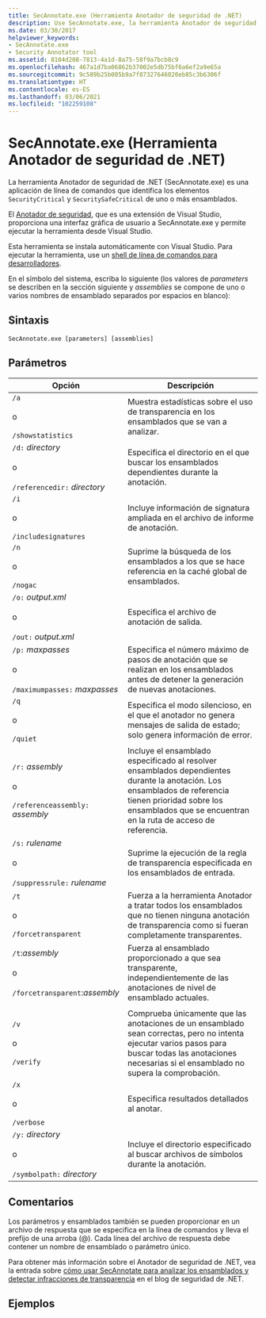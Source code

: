 ```yaml
---
title: SecAnnotate.exe (Herramienta Anotador de seguridad de .NET)
description: Use SecAnnotate.exe, la herramienta Anotador de seguridad de .NET. Identifique las partes SecurityCritical y SecuritySafeCritical de uno o más ensamblados.
ms.date: 03/30/2017
helpviewer_keywords:
- SecAnnotate.exe
- Security Annotator tool
ms.assetid: 8104d208-7813-4a1d-8a75-58f9a7bcb8c9
ms.openlocfilehash: 467a1d7ba06862b37002e5db75bf6a6ef2a9e65a
ms.sourcegitcommit: 9c589b25b005b9a7f87327646020eb85c3b6306f
ms.translationtype: HT
ms.contentlocale: es-ES
ms.lasthandoff: 03/06/2021
ms.locfileid: "102259108"
---
```

# <a name="secannotateexe-net-security-annotator-tool"></a>SecAnnotate.exe (Herramienta Anotador de seguridad de .NET)

La herramienta Anotador de seguridad de .NET (SecAnnotate.exe) es una aplicación de línea de comandos que identifica los elementos `SecurityCritical` y `SecuritySafeCritical` de uno o más ensamblados.  
  
 El [Anotador de seguridad](https://marketplace.visualstudio.com/items?itemName=sheldonb.SecurityAnnotator), que es una extensión de Visual Studio, proporciona una interfaz gráfica de usuario a SecAnnotate.exe y permite ejecutar la herramienta desde Visual Studio.  
  
 Esta herramienta se instala automáticamente con Visual Studio. Para ejecutar la herramienta, use un [shell de línea de comandos para desarrolladores](/visualstudio/ide/reference/command-prompt-powershell).  
  
 En el símbolo del sistema, escriba lo siguiente (los valores de *parameters* se describen en la sección siguiente y *assemblies* se compone de uno o varios nombres de ensamblado separados por espacios en blanco):  
  
## <a name="syntax"></a>Sintaxis  
  
```console  
SecAnnotate.exe [parameters] [assemblies]  
```  
  
## <a name="parameters"></a>Parámetros  
  
|Opción|Descripción|  
|------------|-----------------|  
|`/a`<br /><br /> o<br /><br /> `/showstatistics`|Muestra estadísticas sobre el uso de transparencia en los ensamblados que se van a analizar.|  
|`/d:` *directory*<br /><br /> o<br /><br /> `/referencedir:` *directory*|Especifica el directorio en el que buscar los ensamblados dependientes durante la anotación.|  
|`/i`<br /><br /> o<br /><br /> `/includesignatures`|Incluye información de signatura ampliada en el archivo de informe de anotación.|  
|`/n`<br /><br /> o<br /><br /> `/nogac`|Suprime la búsqueda de los ensamblados a los que se hace referencia en la caché global de ensamblados.|  
|`/o:` *output.xml*<br /><br /> o<br /><br /> `/out:` *output.xml*|Especifica el archivo de anotación de salida.|  
|`/p:` *maxpasses*<br /><br /> o<br /><br /> `/maximumpasses:` *maxpasses*|Especifica el número máximo de pasos de anotación que se realizan en los ensamblados antes de detener la generación de nuevas anotaciones.|  
|`/q`<br /><br /> o<br /><br /> `/quiet`|Especifica el modo silencioso, en el que el anotador no genera mensajes de salida de estado; solo genera información de error.|  
|`/r:` *assembly*<br /><br /> o<br /><br /> `/referenceassembly:` *assembly*|Incluye el ensamblado especificado al resolver ensamblados dependientes durante la anotación. Los ensamblados de referencia tienen prioridad sobre los ensamblados que se encuentran en la ruta de acceso de referencia.|  
|`/s:` *rulename*<br /><br /> o<br /><br /> `/suppressrule:` *rulename*|Suprime la ejecución de la regla de transparencia especificada en los ensamblados de entrada.|  
|`/t`<br /><br /> o<br /><br /> `/forcetransparent`|Fuerza a la herramienta Anotador a tratar todos los ensamblados que no tienen ninguna anotación de transparencia como si fueran completamente transparentes.|  
|`/t`:*assembly*<br /><br /> o<br /><br /> `/forcetransparent`:*assembly*|Fuerza al ensamblado proporcionado a que sea transparente, independientemente de las anotaciones de nivel de ensamblado actuales.|  
|||  
|`/v`<br /><br /> o<br /><br /> `/verify`|Comprueba únicamente que las anotaciones de un ensamblado sean correctas, pero no intenta ejecutar varios pasos para buscar todas las anotaciones necesarias si el ensamblado no supera la comprobación.|  
|`/x`<br /><br /> o<br /><br /> `/verbose`|Especifica resultados detallados al anotar.|  
|`/y:` *directory*<br /><br /> o<br /><br /> `/symbolpath:` *directory*|Incluye el directorio especificado al buscar archivos de símbolos durante la anotación.|  
  
## <a name="remarks"></a>Comentarios  

 Los parámetros y ensamblados también se pueden proporcionar en un archivo de respuesta que se especifica en la línea de comandos y lleva el prefijo de una arroba (@). Cada línea del archivo de respuesta debe contener un nombre de ensamblado o parámetro único.  
  
 Para obtener más información sobre el Anotador de seguridad de .NET, vea la entrada sobre [cómo usar SecAnnotate para analizar los ensamblados y detectar infracciones de transparencia](/archive/blogs/shawnfa/using-secannotate-to-analyze-your-assemblies-for-transparency-violations-an-example) en el blog de seguridad de .NET.  
  
## <a name="examples"></a>Ejemplos

